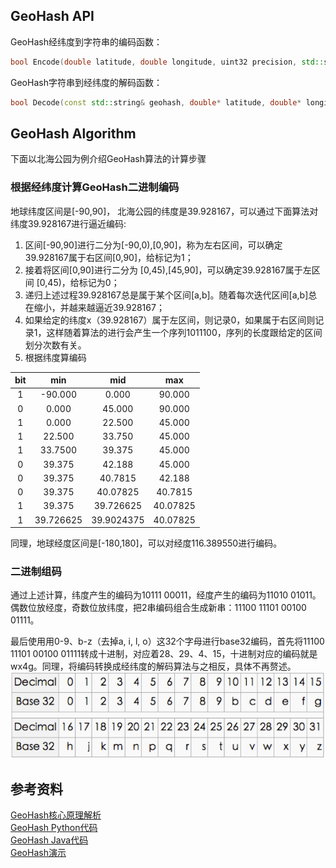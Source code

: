 ## GeoHash API
GeoHash经纬度到字符串的编码函数：
``` cpp
bool Encode(double latitude, double longitude, uint32 precision, std::string* geohash);
```
GeoHash字符串到经纬度的解码函数：
``` cpp
bool Decode(const std::string& geohash, double* latitude, double* longitude);
```
## GeoHash Algorithm
下面以北海公园为例介绍GeoHash算法的计算步骤
### 根据经纬度计算GeoHash二进制编码
地球纬度区间是[-90,90]， 北海公园的纬度是39.928167，可以通过下面算法对纬度39.928167进行逼近编码:
1. 区间[-90,90]进行二分为[-90,0),[0,90]，称为左右区间，可以确定39.928167属于右区间[0,90]，给标记为1；
2. 接着将区间[0,90]进行二分为 [0,45),[45,90]，可以确定39.928167属于左区间 [0,45)，给标记为0；
3. 递归上述过程39.928167总是属于某个区间[a,b]。随着每次迭代区间[a,b]总在缩小，并越来越逼近39.928167；
4. 如果给定的纬度x（39.928167）属于左区间，则记录0，如果属于右区间则记录1，这样随着算法的进行会产生一个序列1011100，序列的长度跟给定的区间划分次数有关。
5. 根据纬度算编码   

| bit  |   min   |      mid    |    max   |  
| :--: | :-----: |  :--------: |  :-----: |  
| 1 |  -90.000   |  0.000      | 90.000   |  
| 0 |  0.000     |  45.000     | 90.000   |  
| 1 |  0.000     |  22.500     | 45.000   |  
| 1 |  22.500    |  33.750     | 45.000   |  
| 1 |  33.7500   |  39.375     | 45.000   |   
| 0 |  39.375    |  42.188     | 45.000   |  
| 0 |  39.375    |  40.7815    | 42.188   |  
| 0 |  39.375    |  40.07825   | 40.7815  |  
| 1 |  39.375    |  39.726625  | 40.07825 |  
| 1 |  39.726625 |  39.9024375 | 40.07825 |  

同理，地球经度区间是[-180,180]，可以对经度116.389550进行编码。

### 二进制组码

通过上述计算，纬度产生的编码为10111 00011，经度产生的编码为11010 01011。偶数位放经度，奇数位放纬度，把2串编码组合生成新串：11100 11101 00100 01111。

最后使用用0-9、b-z（去掉a, i, l, o）这32个字母进行base32编码，首先将11100 11101 00100 01111转成十进制，对应着28、29、4、15，十进制对应的编码就是wx4g。同理，将编码转换成经纬度的解码算法与之相反，具体不再赘述。
![Alt text](./Base32.png)

## 参考资料
[GeoHash核心原理解析](http://www.cnblogs.com/LBSer/p/3310455.html)  
[GeoHash Python代码](https://github.com/transitland/mapzen-geohash/blob/master/mzgeohash/geohash.py)  
[GeoHash Java代码](https://blog.csdn.net/sunrise_2013/article/details/42395261)  
[GeoHash演示](http://geohash.gofreerange.com/)
